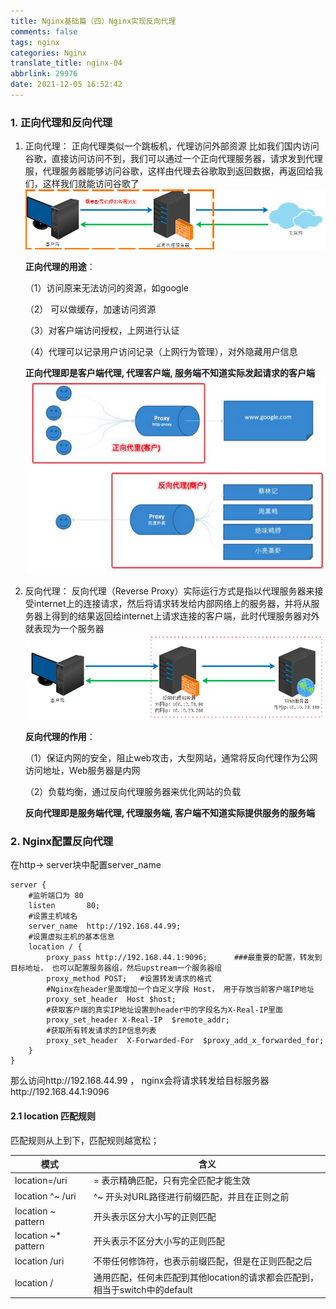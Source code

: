 ```yaml
---
title: Nginx基础篇（四）Nginx实现反向代理
comments: false
tags: nginx
categories: Nginx
translate_title: nginx-04
abbrlink: 29976
date: 2021-12-05 16:52:42
---
```

### 1. 正向代理和反向代理
1. 正向代理：
   正向代理类似一个跳板机，代理访问外部资源
比如我们国内访问谷歌，直接访问访问不到，我们可以通过一个正向代理服务器，请求发到代理服，代理服务器能够访问谷歌，这样由代理去谷歌取到返回数据，再返回给我们，这样我们就能访问谷歌了
![正向代理](./nginx-04/1.png)

    **正向代理的用途**：
    
    （1）访问原来无法访问的资源，如google
    
    （2） 可以做缓存，加速访问资源
    
    （3）对客户端访问授权，上网进行认证
    
    （4）代理可以记录用户访问记录（上网行为管理），对外隐藏用户信息
    
    **正向代理即是客户端代理, 代理客户端, 服务端不知道实际发起请求的客户端**
   ![正反向代理](./nginx-04/3.png)
   
2. 反向代理：
   反向代理（Reverse Proxy）实际运行方式是指以代理服务器来接受internet上的连接请求，然后将请求转发给内部网络上的服务器，并将从服务器上得到的结果返回给internet上请求连接的客户端，此时代理服务器对外就表现为一个服务器
   ![反向代理](./nginx-04/2.png)
   
   **反向代理的作用**：
   
   （1）保证内网的安全，阻止web攻击，大型网站，通常将反向代理作为公网访问地址，Web服务器是内网
   
   （2）负载均衡，通过反向代理服务器来优化网站的负载

   **反向代理即是服务端代理, 代理服务端, 客户端不知道实际提供服务的服务端**


### 2. Nginx配置反向代理
在http-> server块中配置server_name
```shell
server {
    #监听端口为 80
    listen       80;
    #设置主机域名
    server_name  http://192.168.44.99;
    #设置虚拟主机的基本信息
    location / {
        proxy_pass http://192.168.44.1:9096;      ###最重要的配置，转发到目标地址， 也可以配置服务器组，然后upstream一个服务器组
        proxy_method POST;   #设置转发请求的格式
        #Nginx在header里面增加一个自定义字段 Host， 用于存放当前客户端IP地址
        proxy_set_header  Host $host;
        #获取客户端的真实IP地址设置到header中的字段名为X-Real-IP里面
        proxy_set_header X-Real-IP  $remote_addr;
        #获取所有转发请求的IP信息列表
        proxy_set_header  X-Forwarded-For  $proxy_add_x_forwarded_for;
    }
}
```
那么访问http://192.168.44.99 ， nginx会将请求转发给目标服务器http://192.168.44.1:9096

#### 2.1 location 匹配规则
匹配规则从上到下，匹配规则越宽松；

|   模式   |   含义   | 
| ---- | ---- |
|   location=/uri   |   = 表示精确匹配，只有完全匹配才能生效   |      
|   location ^~ /uri   |   ^~ 开头对URL路径进行前缀匹配，并且在正则之前   |      
|   location ~ pattern   |   开头表示区分大小写的正则匹配   |   
|   location ~* pattern   |   开头表示不区分大小写的正则匹配   |     
|   location /uri   |   不带任何修饰符，也表示前缀匹配，但是在正则匹配之后   |     
|   location /  |   通用匹配，任何未匹配到其他location的请求都会匹配到，相当于switch中的default   |     


